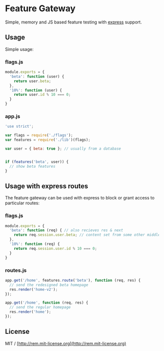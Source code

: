 # Feature Gateway

Simple, memory and JS based feature testing with [express](http://expressjs.com) support.

## Usage

Simple usage:

### flags.js

```js
module.exports = {
  'beta': function (user) {
    return user.beta;
  },
  '10%': function (user) {
    return user.id % 10 === 0;
  }
}
```

### app.js

```js
'use strict';

var flags = require('./flags');
var features = require('./lib')(flags);

var user = { beta: true }; // usually from a database


if (features('beta', user)) {
  // show beta features
}

```

## Usage with express routes

The feature gateway can be used with express to block or grant access to
particular routes:

### flags.js

```js
module.exports = {
  'beta': function (req) { // also recieves res & next
    return req.session.user.beta; // content set from some other middleware
  },
  '10%': function (req) {
    return req.session.user.id % 10 === 0;
  }
}
```

### routes.js

```js
app.get('/home', features.route('beta'), function (req, res) {
  // send the redesigned beta homepage
  res.render('home-v2');
});

app.get('/home', function (req, res) {
  // send the regular homepage
  res.render('home');
});
```

## License

MIT / [http://rem.mit-license.org](http://rem.mit-license.org)